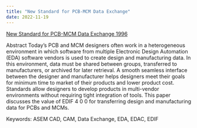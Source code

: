 ```yaml
---
title: "New Standard for PCB-MCM Data Exchange"
date: 2022-11-19
---
```


[New Standard for PCB-MCM Data Exchange 1996](https://docdevel2.github.io/jcportfolio/New-Standard-for-PCB-MCM-Data-Exchange.pdf)


Abstract
Today’s PCB and MCM designers often work in a heterogeneous environment in which software from multiple Electronic Design Automation (EDA) software vendors is used to create design and manufacturing data. In this environment, data must be shared between groups, transferred to manufacturers, or archived for later retrieval. A smooth seamless interface between the designer and manufacturer helps designers meet their goals for minimum time to market of their products and lower product cost. Standards allow designers to develop products in multi-vendor environments without requiring tight integration of tools. This paper discusses the value of EDIF 4 0 0 for transferring design and manufacturing data for PCBs and MCMs.

Keywords: ASEM CAD, CAM, Data Exchange, EDA, EDAC, EDIF

